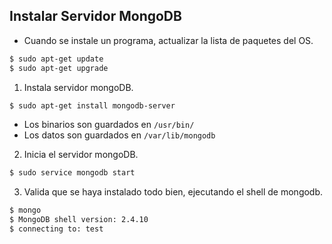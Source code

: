 Instalar Servidor MongoDB 
---  
* Cuando se instale un programa, actualizar la lista de paquetes del OS.
~~~bash
$ sudo apt-get update
$ sudo apt-get upgrade
~~~

1. Instala servidor mongoDB.  
  ~~~bash
  $ sudo apt-get install mongodb-server
  ~~~  
  + Los binarios son guardados en `/usr/bin/`
  + Los datos son guardados en `/var/lib/mongodb`

2. Inicia el servidor mongoDB.  
  ~~~bash
  $ sudo service mongodb start
  ~~~

3. Valida que se haya instalado todo bien, ejecutando el shell de mongodb.  
  ~~~bash
  $ mongo
  $ MongoDB shell version: 2.4.10
  $ connecting to: test
  ~~~

